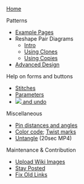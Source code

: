 [Home](Home)

Patterns

* [Example Pages](Examples)
* Reshape Pair Diagrams 
  * [Intro](Reshape-Patterns)
  * [Using Clones](Reshape-Using-Clones)
  * [Using Copies](Reshape-Using-Copies)
* [Advanced Design](Reversed-engineering-of-patterns)

Help on forms and buttons

* [Stitches](Choose-Stitches)
* [Parameters](Parameters)
* [![](https://d-bl.github.io/GroundForge/images/link.png) and undo](Undo)

Miscellaneous

* [Pin distances and angles](Pin-distances-and-angles)
* [Color code]; [Twist marks]
* [Untangle](https://github.com/d-bl/GroundForge/releases/download/2017-06-05/untangle.mp4) (20sec MP4)

[Color code]: https://github.com/d-bl/GroundForge/issues/49
[Twist marks]: https://github.com/d-bl/GroundForge/issues/104

Maintenance & Contribution

* [Upload Wiki Images](https://github.com/d-bl/GroundForge/pull/103#issue-249789778)
* [Stay Posted](Stay-Posted)
* [Fix Old Links](Fix-Old-Links)
